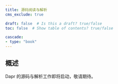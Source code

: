 ```yaml
---
title: 源码阅读与解析
cms_exclude: true

draft: false  # Is this a draft? true/false
toc: false  # Show table of contents? true/false

cascade:
- type: "book"
---
```


## 概述

Dapr 的源码与解析工作即将启动，敬请期待。



